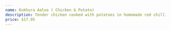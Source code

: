 ```yaml
---
name: Kukhura Aaloo ( Chicken & Potato)
description: Tender chicken cooked with potatoes in homemade red chilli sauce.
price: $17.95
---
```

